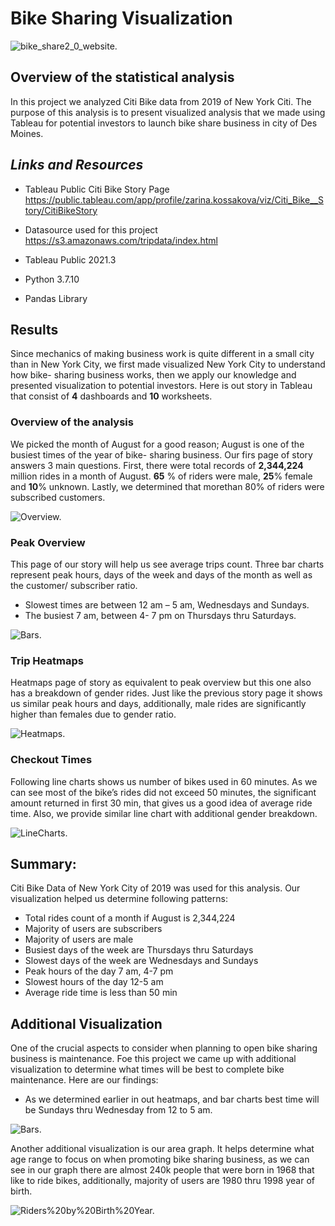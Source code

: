 # Bike Sharing Visualization

![bike_share2_0_website.](https://github.com/kossakova/Bikesharing/blob/main/IMG/bike_share2_0_website.png)

## Overview of the statistical analysis
In this project we analyzed Citi Bike data from 2019 of New York Citi. The purpose of this analysis is to present visualized analysis that we made using Tableau for potential investors to launch bike share business in city of Des Moines.

## *Links and Resources*
- Tableau Public Citi Bike Story Page 
 https://public.tableau.com/app/profile/zarina.kossakova/viz/Citi_Bike__Story/CitiBikeStory

- Datasource used for this project 
 https://s3.amazonaws.com/tripdata/index.html

- Tableau Public 2021.3
- Python 3.7.10
- Pandas Library

## Results

Since mechanics of making business work is quite different in a small city than in New York City, we first made visualized New York City to understand how bike- sharing business works, then we apply our knowledge and presented visualization to potential investors. 
Here is out story in Tableau that consist of **4** dashboards and **10** worksheets. 

### Overview of the analysis
We picked the month of August for a good reason; August is one of the busiest times of the year of bike- sharing business. Our firs page of story answers 3 main questions. First, there were total records of **2,344,224** million rides in a month of August. **65** % of riders were male, **25**% female and **10**% unknown. Lastly, we determined that morethan 80% of riders were subscribed customers. 


![Overview.](https://github.com/kossakova/Bikesharing/blob/main/IMG/Overview.png)

### Peak Overview

This page of our story will help us see average trips count.  Three bar charts represent peak hours, days of the week and days of the month as well as the customer/ subscriber ratio. 

- Slowest times are between 12 am – 5 am, Wednesdays and Sundays.
- The busiest 7 am, between 4- 7 pm on Thursdays thru Saturdays. 

![Bars.](https://github.com/kossakova/Bikesharing/blob/main/IMG/Bars.png)

### Trip Heatmaps

Heatmaps page of story as equivalent to peak overview but this one also has a breakdown of gender rides.  Just like the previous story page it shows us similar peak hours and days, additionally, male rides are significantly higher than females due to gender ratio.

![Heatmaps.](https://github.com/kossakova/Bikesharing/blob/main/IMG/Heatmaps.png)

### Checkout Times

Following line charts shows us number of bikes used in 60 minutes.  As we can see most of the bike’s rides did not exceed 50 minutes, the significant amount returned in first 30 min, that gives us a good idea of average ride time. Also, we provide similar line chart with additional gender breakdown. 

![LineCharts.](https://github.com/kossakova/Bikesharing/blob/main/IMG/LineCharts.png)

## Summary:

Citi Bike Data of New York City of 2019 was used for this analysis. Our visualization helped us determine following patterns:

- Total rides count of a month if August is 2,344,224 
- Majority of users are subscribers
- Majority of users are male 
- Busiest days of the week are Thursdays thru Saturdays
- Slowest days of the week are Wednesdays and Sundays
- Peak hours of the day 7 am, 4-7 pm
- Slowest hours of the day 12-5 am
- Average ride time is less than 50 min

## Additional Visualization
One of the crucial aspects to consider when planning to open bike sharing business is maintenance. Foe this project we came up with additional visualization to determine what times will be best to complete bike maintenance. Here are our findings:

- As we determined earlier in out heatmaps, and bar charts best time will be Sundays thru Wednesday from 12 to 5 am. 

![Bars.](https://github.com/kossakova/Bikesharing/blob/main/IMG/Bars.png)

Another additional visualization is our area graph. It helps determine what age range to focus on when promoting bike sharing business, as we can see in our graph there are almost 240k people that were born in 1968 that like to ride bikes, additionally, majority of users are 1980 thru 1998 year of birth. 

![Riders%20by%20Birth%20Year.](https://github.com/kossakova/Bikesharing/blob/main/IMG/Riders%20by%20Birth%20Year.png)
